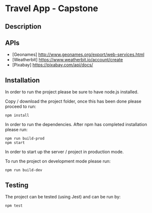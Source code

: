 # Travel App - Capstone
## Description

## APIs
 * [Geonames] http://www.geonames.org/export/web-services.html
 * [Weatherbit] https://www.weatherbit.io/account/create
 * [Pixabay] https://pixabay.com/api/docs/

## Installation
In order to run the project please be sure to have node.js installed.

Copy / download the project folder, once this has been done please proceed to run:
```
npm install
```
In order to run the dependencies.
After npm has completed installation please run:
```
npm run build-prod
npm start
```
In order to start up the server / project in production mode.

To run the project on development mode please run:
```
npm run build-dev
```

## Testing
The project can be tested (using Jest) and can be run by:
```
npm test
```
